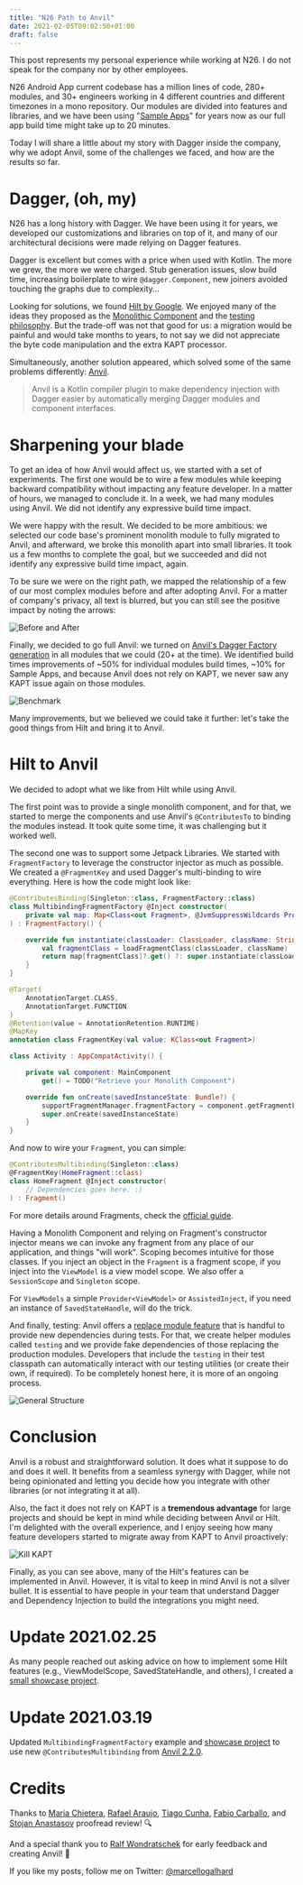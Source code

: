 ```yaml
---
title: "N26 Path to Anvil"
date: 2021-02-05T09:02:50+01:00
draft: false
---
```


This post represents my personal experience while working at N26. I do not speak for the company nor by other employees.

N26 Android App current codebase has a million lines of code, 280+ modules, and 30+ engineers working in 4 different countries and different timezones in a mono repository. Our modules are divided into features and libraries, and we have been using "[Sample Apps](https://cashapp.github.io/2020-08-25/attacking-build-times-with-sample-apps)" for years now as our full app build time might take up to 20 minutes.

Today I will share a little about my story with Dagger inside the company, why we adopt Anvil, some of the challenges we faced, and how are the results so far.

# Dagger, (oh, my)

N26 has a long history with Dagger. We have been using it for years, we developed our customizations and libraries on top of it, and many of our architectural decisions were made relying on Dagger features.

Dagger is excellent but comes with a price when used with Kotlin. The more we grew, the more we were charged. Stub generation issues, slow build time, increasing boilerplate to wire `@dagger.Component`, new joiners avoided touching the graphs due to complexity...

Looking for solutions, we found [Hilt by Google](https://dagger.dev/hilt/). We enjoyed many of the ideas they proposed as the [Monolithic Component](https://dagger.dev/hilt/monolithic.html) and the [testing philosophy](https://dagger.dev/hilt/testing.html). But the trade-off was not that good for us: a migration would be painful and would take months to years, to not say we did not appreciate the byte code manipulation and the extra KAPT processor.

Simultaneously, another solution appeared, which solved some of the same problems differently: [Anvil](https://github.com/square/anvil).

> Anvil is a Kotlin compiler plugin to make dependency injection with Dagger easier by automatically merging Dagger modules and component interfaces.

# Sharpening your blade

To get an idea of how Anvil would affect us, we started with a set of experiments. The first one would be to wire a few modules while keeping backward compatibility without impacting any feature developer. In a matter of hours, we managed to conclude it. In a week, we had many modules using Anvil. We did not identify any expressive build time impact.

We were happy with the result. We decided to be more ambitious: we selected our code base's prominent monolith module to fully migrated to Anvil, and afterward, we broke this monolith apart into small libraries. It took us a few months to complete the goal, but we succeeded and did not identify any expressive build time impact, again.

To be sure we were on the right path, we mapped the relationship of a few of our most complex modules before and after adopting Anvil. For a matter of company's privacy, all text is blurred, but you can still see the positive impact by noting the arrows:

![Before and After](https://dev-to-uploads.s3.amazonaws.com/i/5mwhivwsc02r0w8z8rrx.png)

Finally, we decided to go full Anvil: we turned on [Anvil's Dagger Factory generation](https://github.com/square/anvil#dagger-factory-generation) in all modules that we could (20+ at the time). We identified build times improvements of ~50% for individual modules build times, ~10% for Sample Apps, and because Anvil does not rely on KAPT, we never saw any KAPT issue again on those modules.

![Benchmark](https://dev-to-uploads.s3.amazonaws.com/i/pozrcji1hz1w6kn5vcj7.png)

Many improvements, but we believed we could take it further: let's take the good things from Hilt and bring it to Anvil.

# Hilt to Anvil

We decided to adopt what we like from Hilt while using Anvil.

The first point was to provide a single monolith component, and for that, we started to merge the components and use Anvil's `@ContributesTo` to binding the modules instead. It took quite some time, it was challenging but it worked well.

The second one was to support some Jetpack Libraries. We started with `FragmentFactory` to leverage the constructor injector as much as possible. We created a `@FragmentKey` and used Dagger's multi-binding to wire everything. Here is how the code might look like:

```kotlin
@ContributesBinding(Singleton::class, FragmentFactory::class)
class MultibindingFragmentFactory @Inject constructor(
    private val map: Map<Class<out Fragment>, @JvmSuppressWildcards Provider<Fragment>>
) : FragmentFactory() {

    override fun instantiate(classLoader: ClassLoader, className: String): Fragment {
        val fragmentClass = loadFragmentClass(classLoader, className)
        return map[fragmentClass]?.get() ?: super.instantiate(classLoader, className)
    }
}

@Target(
    AnnotationTarget.CLASS,
    AnnotationTarget.FUNCTION
)
@Retention(value = AnnotationRetention.RUNTIME)
@MapKey
annotation class FragmentKey(val value: KClass<out Fragment>)

class Activity : AppCompatActivity() {

    private val component: MainComponent
        get() = TODO("Retrieve your Monolith Component")

    override fun onCreate(savedInstanceState: Bundle?) {
        supportFragmentManager.fragmentFactory = component.getFragmentFactory()
        super.onCreate(savedInstanceState)
    }
}
```

And now to wire your `Fragment`, you can simple:

```kotlin
@ContributesMultibinding(Singleton::class)
@FragmentKey(HomeFragment::class)
class HomeFragment @Inject constructor(
    // Dependencies goes here. :)
) : Fragment()
```

For more details around Fragments, check the [official guide](https://developer.android.com/guide/fragments).

Having a Monolith Component and relying on Fragment's constructor injector means we can invoke any fragment from any place of our application, and things "will work". Scoping becomes intuitive for those classes. If you inject an object in the `Fragment` is a fragment scope, if you inject into the `ViewModel` is a view model scope. We also offer a `SessionScope` and `Singleton` scope.

For `ViewModels` a simple `Provider<ViewModel>` or `AssistedInject`, if you need an instance of `SavedStateHandle`, will do the trick.

And finally, testing: Anvil offers a [replace module feature](https://github.com/square/anvil#exclusions) that is handful to provide new dependencies during tests. For that, we create helper modules called `testing` and we provide fake dependencies of those replacing the production modules. Developers that include the `testing` in their test classpath can automatically interact with our testing utilities (or create their own, if required). To be completely honest here, it is more of an ongoing process.

![General Structure](https://dev-to-uploads.s3.amazonaws.com/i/qy6625r4e0n4qucacvtm.png)

# Conclusion

Anvil is a robust and straightforward solution. It does what it suppose to do and does it well. It benefits from a seamless synergy with Dagger, while not being opinionated and letting you decide how you integrate with other libraries (or not integrating it at all).

Also, the fact it does not rely on KAPT is a **tremendous advantage** for large projects and should be kept in mind while deciding between Anvil or Hilt. I'm delighted with the overall experience, and I enjoy seeing how many feature developers started to migrate away from KAPT to Anvil proactively:

![Kill KAPT](https://dev-to-uploads.s3.amazonaws.com/i/g1w7vh4g3sylpkl2syyd.png)

Finally, as you can see above, many of the Hilt's features can be implemented in Anvil. However, it is vital to keep in mind Anvil is not a silver bullet. It is essential to have people in your team that understand Dagger and Dependency Injection to build the integrations you might need.

# Update 2021.02.25

As many people reached out asking advice on how to implement some Hilt features (e.g., ViewModelScope, SavedStateHandle, and others), I created a [small showcase project](https://github.com/marcellogalhardo/hilt-to-anvil).

# Update 2021.03.19

Updated `MultibindingFragmentFactory` example and [showcase project](https://github.com/marcellogalhardo/hilt-to-anvil)  to use new `@ContributesMultibinding` from [Anvil 2.2.0](https://github.com/square/anvil/releases/tag/v2.2.0).

# Credits

Thanks to [Maria Chietera](https://twitter.com/maryte_chietera), [Rafael Araujo](https://twitter.com/orafaaraujo), [Tiago Cunha](https://twitter.com/laggedHero), [Fabio Carballo](https://twitter.com/fabiocarballo), and [Stojan Anastasov](https://twitter.com/s_anastasov) proofread review! 🔍

And a special thank you to [Ralf Wondratschek](https://twitter.com/vRallev) for early feedback and creating Anvil! :knife:

If you like my posts, follow me on Twitter: [@marcellogalhard](https://twitter.com/marcellogalhard)
